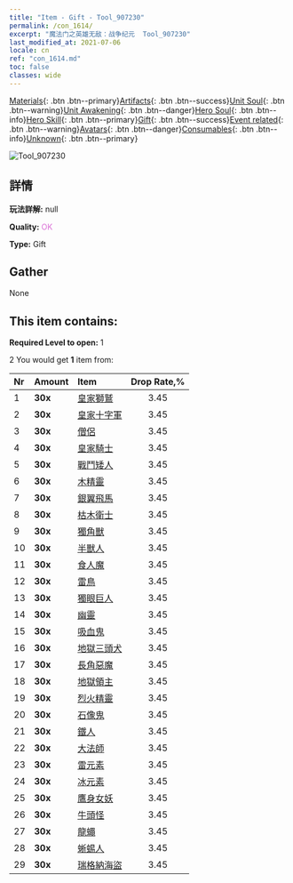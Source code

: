 ```yaml
---
title: "Item - Gift - Tool_907230"
permalink: /con_1614/
excerpt: "魔法门之英雄无敌：战争纪元  Tool_907230"
last_modified_at: 2021-07-06
locale: cn
ref: "con_1614.md"
toc: false
classes: wide
---
```

 [Materials](/ItemsCN/){: .btn .btn--primary}[Artifacts](/ItemsCN/Artifacts/){: .btn .btn--success}[Unit Soul](/ItemsCN/UnitSoul/){: .btn .btn--warning}[Unit Awakening](/ItemsCN/UnitAwakening/){: .btn .btn--danger}[Hero Soul](/ItemsCN/HeroSoul/){: .btn .btn--info}[Hero Skill](/ItemsCN/HeroSkill/){: .btn .btn--primary}[Gift](/ItemsCN/Gift/){: .btn .btn--success}[Event related](/ItemsCN/Events/){: .btn .btn--warning}[Avatars](/ItemsCN/Avatars/){: .btn .btn--danger}[Consumables](/ItemsCN/Consumables/){: .btn .btn--info}[Unknown](/ItemsCN/Unknown/){: .btn .btn--primary}

 ![Tool_907230](/images/t/i_907167.png)

## 詳情
 **玩法詳解:** null

 **Quality:** <span style="color: #DA70D6">OK</span>

 **Type:** Gift

## Gather

  None

## This item contains:

 **Required Level to open:** 1

 2 You would get **1** item  from:

  | Nr | Amount |     Item    | Drop Rate,% |
  |:---|:-------|:------------|:---------:|
  | 1 |  **30x** | [皇家獅鷲](/cn/Items/unt_192/) | 3.45 | 
  | 2 |  **30x** | [皇家十字軍](/cn/Items/unt_193/) | 3.45 | 
  | 3 |  **30x** | [僧侶](/cn/Items/unt_194/) | 3.45 | 
  | 4 |  **30x** | [皇家騎士](/cn/Items/unt_195/) | 3.45 | 
  | 5 |  **30x** | [戰鬥矮人](/cn/Items/unt_200/) | 3.45 | 
  | 6 |  **30x** | [木精靈](/cn/Items/unt_201/) | 3.45 | 
  | 7 |  **30x** | [銀翼飛馬](/cn/Items/unt_202/) | 3.45 | 
  | 8 |  **30x** | [枯木衛士](/cn/Items/unt_203/) | 3.45 | 
  | 9 |  **30x** | [獨角獸](/cn/Items/unt_204/) | 3.45 | 
  | 10 |  **30x** | [半獸人](/cn/Items/unt_219/) | 3.45 | 
  | 11 |  **30x** | [食人魔](/cn/Items/unt_220/) | 3.45 | 
  | 12 |  **30x** | [雷鳥](/cn/Items/unt_221/) | 3.45 | 
  | 13 |  **30x** | [獨眼巨人](/cn/Items/unt_222/) | 3.45 | 
  | 14 |  **30x** | [幽靈](/cn/Items/unt_210/) | 3.45 | 
  | 15 |  **30x** | [吸血鬼](/cn/Items/unt_211/) | 3.45 | 
  | 16 |  **30x** | [地獄三頭犬](/cn/Items/unt_228/) | 3.45 | 
  | 17 |  **30x** | [長角惡魔](/cn/Items/unt_229/) | 3.45 | 
  | 18 |  **30x** | [地獄領主](/cn/Items/unt_230/) | 3.45 | 
  | 19 |  **30x** | [烈火精靈](/cn/Items/unt_231/) | 3.45 | 
  | 20 |  **30x** | [石像鬼](/cn/Items/unt_236/) | 3.45 | 
  | 21 |  **30x** | [鐵人](/cn/Items/unt_237/) | 3.45 | 
  | 22 |  **30x** | [大法師](/cn/Items/unt_238/) | 3.45 | 
  | 23 |  **30x** | [雷元素](/cn/Items/unt_263/) | 3.45 | 
  | 24 |  **30x** | [冰元素](/cn/Items/unt_264/) | 3.45 | 
  | 25 |  **30x** | [鷹身女妖](/cn/Items/unt_245/) | 3.45 | 
  | 26 |  **30x** | [牛頭怪](/cn/Items/unt_248/) | 3.45 | 
  | 27 |  **30x** | [龍蠅](/cn/Items/unt_255/) | 3.45 | 
  | 28 |  **30x** | [蜥蜴人](/cn/Items/unt_254/) | 3.45 | 
  | 29 |  **30x** | [瑞格納海盜](/cn/Items/unt_273/) | 3.45 | 
